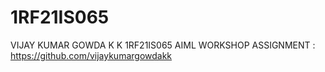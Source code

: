 # 1RF21IS065
VIJAY KUMAR GOWDA K K 1RF21IS065 AIML WORKSHOP ASSIGNMENT : https://github.com/vijaykumargowdakk
